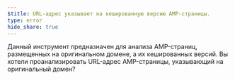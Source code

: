 ```yaml
---
$title: URL-адрес указывает на кешированную версию AMP-страницы.
type: error
hide_share: true
---
```


Данный инструмент предназначен для анализа AMP-страниц, размещенных на оригинальном домене, а их кешированных версий.  Вы хотели проанализировать URL-адрес AMP-страницы, указывающий на оригинальный домен?
